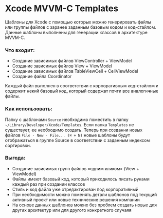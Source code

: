 # Xcode MVVM-C Templates

Шаблоны для Xcode с помощью которых можно генерировать файлы или группы файлов с заранее заданным базовым кодом и код-стайлом. Данные шаблоны выполнены для генерации классов в архитектуре MVVM-C.

### Что входит:

- Создание зависимых файлов ViewController + ViewModel
- Создание зависимых файлов View + ViewModel
- Создание зависимых файлов TableViewCell + CellViewModel
- Создание файла Coordinator

Каждый файл выполнен в соответствии с корпоративным код-стайлом и содержит некий базовый код, который содержат почти все аналогичные файлы.

### Как использовать:

Папку с шаблонами `Source` необходимо поместить в папку `~/Library/Developer/Xcode/Templates`. Если папка `Templates` не существует, ее необходимо создать.
Теперь при созданни новых файлов `File - New - File... (⌘ + N)` новые шаблоны будут отображаться в группе Source в соответствии с заданным индексом сортировки.

### Выгода:

- Создание зависимых групп файлов «одним кликом» (View + ViewModel)
- Файлы имеют базовый код, который приходилось писать руками каждый раз при создании классов
- Стиль и код файла уже отредактирован под корпоративный
- При необходимости можно поменять детали шаблонов под текущий активный проект или новые технические решения компании
- На основе данных шаблонов можно без проблем создать новые для других архитектур или для другого конкретного случаяя
